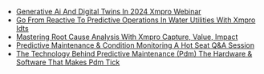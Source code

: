 * [Generative Ai And Digital Twins In 2024   Xmpro Webinar](resources/faqs/external-content/youtube/2023/generative-ai-and-digital-twins-in-2024---xmpro-webinar.md)
* [Go From Reactive To Predictive Operations In Water Utilities With Xmpro Idts](resources/faqs/external-content/youtube/2023/go-from-reactive-to-predictive-operations-in-water-utilities-with-xmpro-idts.md)
* [Mastering Root Cause Analysis With Xmpro  Capture, Value, Impact](resources/faqs/external-content/youtube/2023/mastering-root-cause-analysis-with-xmpro--capture,-value,-impact.md)
* [Predictive Maintenance & Condition Monitoring    A Hot Seat Q&A Session](resources/faqs/external-content/youtube/2023/predictive-maintenance-&-condition-monitoring----a-hot-seat-q&a-session.md)
* [The Technology Behind Predictive Maintenance (Pdm)    The Hardware & Software That Makes Pdm Tick](resources/faqs/external-content/youtube/2023/the-technology-behind-predictive-maintenance-(pdm)----the-hardware-&-software-that-makes-pdm-tick.md)
